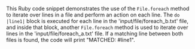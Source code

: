 This Ruby code snippet demonstrates the use of the `File.foreach` method to iterate over lines in a file and perform an action on each line. The `do |line1|` block is executed for each line in the 'input/file/foreach_b.txt' file, and inside that block, another `File.foreach` method is used to iterate over lines in the 'input/file/foreach_a.txt' file. If a matching line between both files is found, the code will print "MATCHED: #line1".